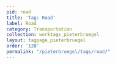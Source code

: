 ```yaml
---
pid: road
title: 'Tag: Road'
label: Road
category: Transportation
collection: worktags_pieterbruegel
layout: tagpage_pieterbruegel
order: '128'
permalink: "/pieterbruegel/tags/road/"
---
```

